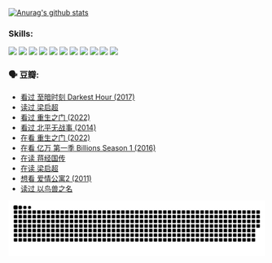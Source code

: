 
[![Anurag's github stats](https://github-readme-stats.vercel.app/api?username=w940853815)](https://github.com/anuraghazra/github-readme-stats)

### Skills:

<code><img height="32" src="https://cdn.jsdelivr.net/npm/simple-icons@v5/icons/python.svg"></code>
<code><img height="32" src="https://cdn.jsdelivr.net/npm/simple-icons@v5/icons/javascript.svg"></code>
<code><img height="32" src="https://cdn.jsdelivr.net/npm/simple-icons@v5/icons/django.svg"></code>
<code><img height="32" src="https://cdn.jsdelivr.net/npm/simple-icons@v5/icons/flask.svg"></code>
<code><img height="32" src="https://cdn.jsdelivr.net/npm/simple-icons@v5/icons/vuetify.svg"></code>
<code><img height="32" src="https://cdn.jsdelivr.net/npm/simple-icons@v5/icons/git.svg"></code>
<code><img height="32" src="https://cdn.jsdelivr.net/npm/simple-icons@v5/icons/docker.svg"></code>
<code><img height="32" src="https://cdn.jsdelivr.net/npm/simple-icons@v5/icons/postgresql.svg"></code>
<code><img height="32" src="https://cdn.jsdelivr.net/npm/simple-icons@v5/icons/elasticsearch.svg"></code>
<code><img height="32" src="https://cdn.jsdelivr.net/npm/simple-icons@v5/icons/macos.svg"></code>
<code><img height="32" src="https://cdn.jsdelivr.net/npm/simple-icons@v5/icons/linux.svg"></code>

### 🗣 豆瓣:

<!-- DOUBAN-ACTIVITIES:START -->
- [看过 至暗时刻 Darkest Hour‎ (2017)](https://www.douban.com/people/136069238/status/3891150447/?_i=54658539)
- [读过 梁启超](https://www.douban.com/people/136069238/status/3890762532/?_i=54658539)
- [看过 重生之门‎ (2022)](https://www.douban.com/people/136069238/status/3890599462/?_i=54658539)
- [看过 北平无战事‎ (2014)](https://www.douban.com/people/136069238/status/3889810506/?_i=54658539)
- [在看 重生之门‎ (2022)](https://www.douban.com/people/136069238/status/3882598762/?_i=54658539)
- [在看 亿万 第一季 Billions Season 1‎ (2016)](https://www.douban.com/people/136069238/status/3878098700/?_i=54658539)
- [在读 蒋经国传](https://www.douban.com/people/136069238/status/3877458956/?_i=54658539)
- [在读 梁启超](https://www.douban.com/people/136069238/status/3876806133/?_i=54658539)
- [想看 爱情公寓2‎ (2011)](https://www.douban.com/people/136069238/status/3876682115/?_i=54658539)
- [读过 以鸟兽之名](https://www.douban.com/people/136069238/status/3876369302/?_i=54658539)
<!-- DOUBAN-ACTIVITIES:END -->


![Snake animation](https://raw.githubusercontent.com/w940853815/w940853815/output/github-contribution-grid-snake.svg)

<!--
**w940853815/w940853815** is a ✨ _special_ ✨ repository because its `README.md` (this file) appears on your GitHub profile.

Here are some ideas to get you started:

- 🔭 I’m currently working on ...
- 🌱 I’m currently learning ...
- 👯 I’m looking to collaborate on ...
- 🤔 I’m looking for help with ...
- 💬 Ask me about ...
- 📫 How to reach me: ...
- 😄 Pronouns: ...
- ⚡ Fun fact: ...
-->
